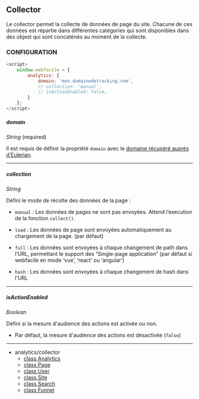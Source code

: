 ## Collector

Le collector permet la collecte de données de page du site.
Chacune de ces données est répartie dans différentes catégories qui sont disponibles dans des objest qui sont concaténés au moment de la collecte.

### CONFIGURATION

```javascript
<script>
    window.webfacile = {
        analytics: {
            domain: 'mon.domainedetracking.com',
            // collection: 'manual',
            // isActionEnabled: false,  
        }
    };
</script>
```

##### domain

_String_ (required)

Il est requis de définir la propriété `domain` avec le [domaine récupéré auprès d’Eulerian](https://eulerian.wiki/doku.php?id=fr:quickonboarding:installation:domain_implementation).

* * *

##### collection

_String_

Défini le mode de récolte des données de la page :

* `manual` : Les données de pages ne sont pas envoyées. Attend l’execution de la fonction `collect()`.

* `load` : Les données de page sont envoyées automatiquement au chargement de la page. (par défaut)

* `full` : Les données sont envoyées à chaque changement de path dans l’URL, permettant le support des “Single-page
  application” (par défaut si webfacile en mode ‘vue’, ‘react’ ou ‘angular’)

* `hash` : Les données sont envoyées à chaque changement de hash dans l'URL

* * *

##### isActionEnabled

_Boolean_

Défini si la mesure d'audience des actions est activée ou non.

* Par défaut, la mesure d'audience des actions est désactivée (`false`)

* * *


- analytics/collector
  - [class Analytics](collector/analytics.md)
  - [class Page](collector/page.md)
  - [class User](collector/user.md)
  - [class Site](collector/site.md)
  - [class Search](collector/search.md)
  - [class Funnel](collector/funnel.md)
